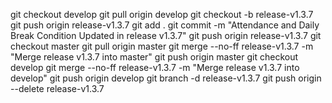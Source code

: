 git checkout develop
git pull origin develop
git checkout -b release-v1.3.7
git push origin release-v1.3.7
git add .
git commit -m "Attendance and Daily Break Condition Updated in release v1.3.7"
git push origin release-v1.3.7
git checkout master
git pull origin master
git merge --no-ff release-v1.3.7 -m "Merge release v1.3.7 into master"
git push origin master
git checkout develop
git merge --no-ff release-v1.3.7 -m "Merge release v1.3.7 into develop"
git push origin develop
git branch -d release-v1.3.7
git push origin --delete release-v1.3.7
